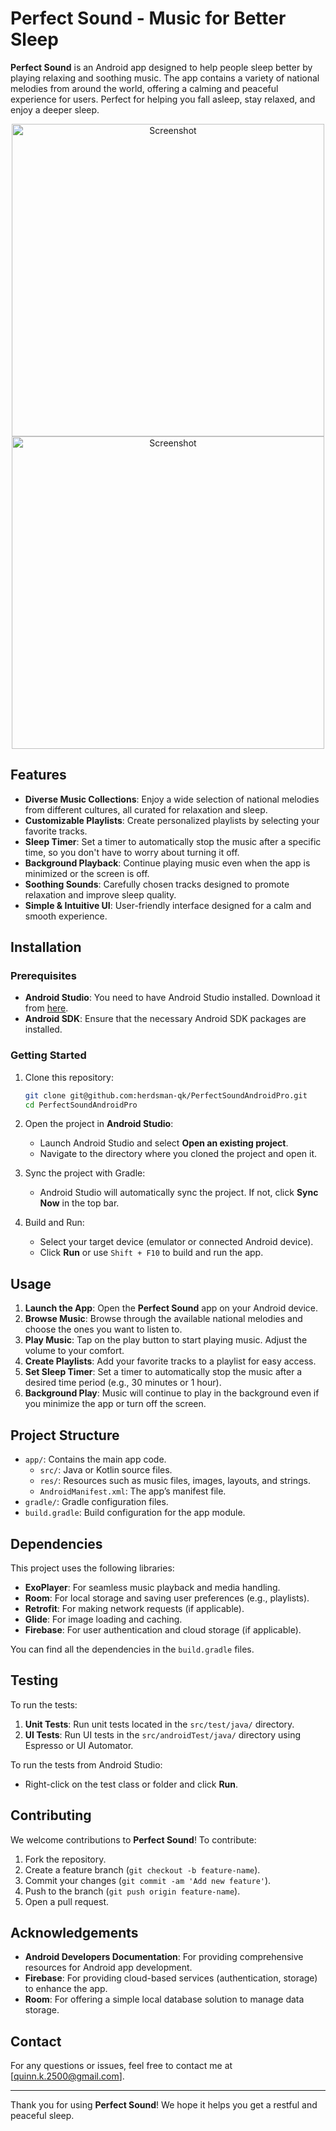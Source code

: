 # Perfect Sound - Music for Better Sleep

**Perfect Sound** is an Android app designed to help people sleep better by playing relaxing and soothing music. The app contains a variety of national melodies from around the world, offering a calming and peaceful experience for users. Perfect for helping you fall asleep, stay relaxed, and enjoy a deeper sleep.

<p align="center">
  <img src="https://github.com/herdsman-qk/PerfectSoundAndroidPro/blob/master/screenshot/Screenshot_20250324_125718.jpg" alt="Screenshot" width="500">
  <img src="https://github.com/herdsman-qk/PerfectSoundAndroidPro/blob/master/screenshot/Screenshot_20250324_125742.jpg" alt="Screenshot" width="500">
</p>

## Features

- **Diverse Music Collections**: Enjoy a wide selection of national melodies from different cultures, all curated for relaxation and sleep.
- **Customizable Playlists**: Create personalized playlists by selecting your favorite tracks.
- **Sleep Timer**: Set a timer to automatically stop the music after a specific time, so you don't have to worry about turning it off.
- **Background Playback**: Continue playing music even when the app is minimized or the screen is off.
- **Soothing Sounds**: Carefully chosen tracks designed to promote relaxation and improve sleep quality.
- **Simple & Intuitive UI**: User-friendly interface designed for a calm and smooth experience.

## Installation

### Prerequisites

- **Android Studio**: You need to have Android Studio installed. Download it from [here](https://developer.android.com/studio).
- **Android SDK**: Ensure that the necessary Android SDK packages are installed.

### Getting Started

1. Clone this repository:
    ```bash
    git clone git@github.com:herdsman-qk/PerfectSoundAndroidPro.git
    cd PerfectSoundAndroidPro
    ```

2. Open the project in **Android Studio**:
   - Launch Android Studio and select **Open an existing project**.
   - Navigate to the directory where you cloned the project and open it.

3. Sync the project with Gradle:
   - Android Studio will automatically sync the project. If not, click **Sync Now** in the top bar.

4. Build and Run:
   - Select your target device (emulator or connected Android device).
   - Click **Run** or use `Shift + F10` to build and run the app.

## Usage

1. **Launch the App**: Open the **Perfect Sound** app on your Android device.
2. **Browse Music**: Browse through the available national melodies and choose the ones you want to listen to.
3. **Play Music**: Tap on the play button to start playing music. Adjust the volume to your comfort.
4. **Create Playlists**: Add your favorite tracks to a playlist for easy access.
5. **Set Sleep Timer**: Set a timer to automatically stop the music after a desired time period (e.g., 30 minutes or 1 hour).
6. **Background Play**: Music will continue to play in the background even if you minimize the app or turn off the screen.

## Project Structure

- `app/`: Contains the main app code.
    - `src/`: Java or Kotlin source files.
    - `res/`: Resources such as music files, images, layouts, and strings.
    - `AndroidManifest.xml`: The app’s manifest file.
- `gradle/`: Gradle configuration files.
- `build.gradle`: Build configuration for the app module.

## Dependencies

This project uses the following libraries:

- **ExoPlayer**: For seamless music playback and media handling.
- **Room**: For local storage and saving user preferences (e.g., playlists).
- **Retrofit**: For making network requests (if applicable).
- **Glide**: For image loading and caching.
- **Firebase**: For user authentication and cloud storage (if applicable).

You can find all the dependencies in the `build.gradle` files.

## Testing

To run the tests:

1. **Unit Tests**: Run unit tests located in the `src/test/java/` directory.
2. **UI Tests**: Run UI tests in the `src/androidTest/java/` directory using Espresso or UI Automator.

To run the tests from Android Studio:
- Right-click on the test class or folder and click **Run**.

## Contributing

We welcome contributions to **Perfect Sound**! To contribute:

1. Fork the repository.
2. Create a feature branch (`git checkout -b feature-name`).
3. Commit your changes (`git commit -am 'Add new feature'`).
4. Push to the branch (`git push origin feature-name`).
5. Open a pull request.

## Acknowledgements

- **Android Developers Documentation**: For providing comprehensive resources for Android app development.
- **Firebase**: For providing cloud-based services (authentication, storage) to enhance the app.
- **Room**: For offering a simple local database solution to manage data storage.

## Contact

For any questions or issues, feel free to contact me at [quinn.k.2500@gmail.com].

---

Thank you for using **Perfect Sound**! We hope it helps you get a restful and peaceful sleep.
